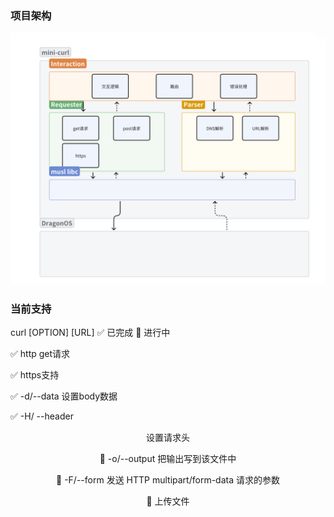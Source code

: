 ### 项目架构
![alt text](resources/image.png)

### 当前支持
curl [OPTION] [URL] 
✅ 已完成 🚧 进行中 

✅ http get请求

✅ https支持

✅ -d/--data <data>    设置body数据

✅ -H/ --header <header>    设置请求头

🚧 -o/--output    把输出写到该文件中

🚧 -F/--form    发送 HTTP multipart/form-data 请求的参数

🚧 上传文件    